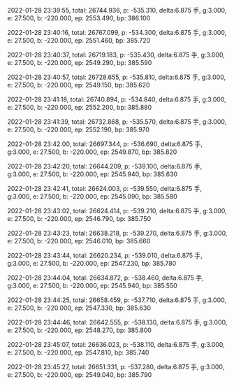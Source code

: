 2022-01-28 23:39:55, total: 26744.936, p: -535.310, delta:6.875 手, g:3.000, e: 27.500, b: -220.000, ep: 2553.490, bp: 386.100

2022-01-28 23:40:16, total: 26767.099, p: -534.300, delta:6.875 手, g:3.000, e: 27.500, b: -220.000, ep: 2551.460, bp: 385.720

2022-01-28 23:40:37, total: 26719.183, p: -535.430, delta:6.875 手, g:3.000, e: 27.500, b: -220.000, ep: 2549.290, bp: 385.590

2022-01-28 23:40:57, total: 26728.655, p: -535.810, delta:6.875 手, g:3.000, e: 27.500, b: -220.000, ep: 2549.150, bp: 385.620

2022-01-28 23:41:18, total: 26740.894, p: -534.840, delta:6.875 手, g:3.000, e: 27.500, b: -220.000, ep: 2552.200, bp: 385.880

2022-01-28 23:41:39, total: 26732.868, p: -535.570, delta:6.875 手, g:3.000, e: 27.500, b: -220.000, ep: 2552.190, bp: 385.970

2022-01-28 23:42:00, total: 26697.344, p: -536.690, delta:6.875 手, g:3.000, e: 27.500, b: -220.000, ep: 2549.870, bp: 385.820

2022-01-28 23:42:20, total: 26644.209, p: -539.100, delta:6.875 手, g:3.000, e: 27.500, b: -220.000, ep: 2545.940, bp: 385.630

2022-01-28 23:42:41, total: 26624.003, p: -539.550, delta:6.875 手, g:3.000, e: 27.500, b: -220.000, ep: 2545.090, bp: 385.580

2022-01-28 23:43:02, total: 26624.414, p: -539.210, delta:6.875 手, g:3.000, e: 27.500, b: -220.000, ep: 2546.790, bp: 385.750

2022-01-28 23:43:23, total: 26638.218, p: -539.270, delta:6.875 手, g:3.000, e: 27.500, b: -220.000, ep: 2546.010, bp: 385.660

2022-01-28 23:43:44, total: 26620.234, p: -539.010, delta:6.875 手, g:3.000, e: 27.500, b: -220.000, ep: 2547.230, bp: 385.780

2022-01-28 23:44:04, total: 26634.872, p: -538.460, delta:6.875 手, g:3.000, e: 27.500, b: -220.000, ep: 2545.940, bp: 385.550

2022-01-28 23:44:25, total: 26658.459, p: -537.710, delta:6.875 手, g:3.000, e: 27.500, b: -220.000, ep: 2547.330, bp: 385.630

2022-01-28 23:44:46, total: 26642.555, p: -538.130, delta:6.875 手, g:3.000, e: 27.500, b: -220.000, ep: 2548.270, bp: 385.800

2022-01-28 23:45:07, total: 26636.023, p: -538.110, delta:6.875 手, g:3.000, e: 27.500, b: -220.000, ep: 2547.810, bp: 385.740

2022-01-28 23:45:27, total: 26651.331, p: -537.280, delta:6.875 手, g:3.000, e: 27.500, b: -220.000, ep: 2549.040, bp: 385.790